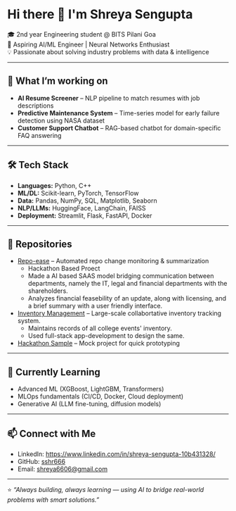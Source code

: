 # Hi there 👋 I'm Shreya Sengupta  

🎓 2nd year Engineering student @ BITS Pilani Goa  
🤖 Aspiring AI/ML Engineer | Neural Networks Enthusiast  
💡 Passionate about solving industry problems with data & intelligence  

---

## 🚀 What I’m working on
- **AI Resume Screener** – NLP pipeline to match resumes with job descriptions  
- **Predictive Maintenance System** – Time-series model for early failure detection using NASA dataset  
- **Customer Support Chatbot** – RAG-based chatbot for domain-specific FAQ answering  

---

## 🛠️ Tech Stack
- **Languages:** Python, C++  
- **ML/DL:** Scikit-learn, PyTorch, TensorFlow  
- **Data:** Pandas, NumPy, SQL, Matplotlib, Seaborn  
- **NLP/LLMs:** HuggingFace, LangChain, FAISS  
- **Deployment:** Streamlit, Flask, FastAPI, Docker  

---

## 📂 Repositories
- [Repo-ease](https://github.com/sshr666/Repo-ease) – Automated repo change monitoring & summarization
  - Hackathon Based Proect
  - Made a AI based SAAS model bridging communication between departments, namely the IT, legal and financial departments with the shareholders.
  - Analyzes financial feasebility of an update, along with licensing, and a brief summary with a user friendly interface. 
- [Inventory Management](https://github.com/sshr666/Inventory_management) – Large-scale collabortative inventory tracking system.
  - Maintains records of all college events' inventory.
  - Used full-stack app-development to design the same.
- [Hackathon Sample](https://github.com/sshr666/Sample-for-hackathon) – Mock project for quick prototyping  

---

## 🌱 Currently Learning
- Advanced ML (XGBoost, LightGBM, Transformers)  
- MLOps fundamentals (CI/CD, Docker, Cloud deployment)  
- Generative AI (LLM fine-tuning, diffusion models)  

---

## 📫 Connect with Me
- LinkedIn: https://www.linkedin.com/in/shreya-sengupta-10b431328/
- GitHub: [sshr666](https://github.com/sshr666)  
- Email: shreya6606@gmail.com

---

⭐️ *“Always building, always learning — using AI to bridge real-world problems with smart solutions.”*  

<!--
**sshr666/sshr666** is a ✨ _special_ ✨ repository because its `README.md` (this file) appears on your GitHub profile.

Here are some ideas to get you started:

- 🔭 I’m currently working on ...
- 🌱 I’m currently learning ...
- 👯 I’m looking to collaborate on ...
- 🤔 I’m looking for help with ...
- 💬 Ask me about ...
- 📫 How to reach me: ...
- 😄 Pronouns: ...
- ⚡ Fun fact: ...
-->
